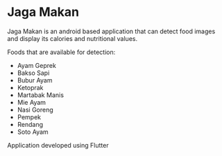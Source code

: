 # Jaga Makan

Jaga Makan is an android based application that can detect food images and display its calories and nutritional values.

Foods that are available for detection:

- Ayam Geprek
- Bakso Sapi
- Bubur Ayam
- Ketoprak
- Martabak Manis
- Mie Ayam
- Nasi Goreng
- Pempek
- Rendang
- Soto Ayam

Application developed using Flutter
